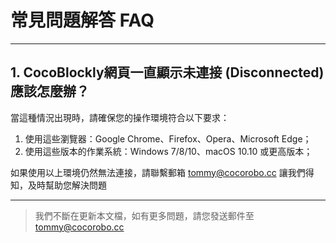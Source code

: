 # 常見問題解答 FAQ
---

## 1. CocoBlockly網頁一直顯示未連接 (Disconnected) 應該怎麼辦？

當這種情況出現時，請確保您的操作環境符合以下要求：

1. 使用這些瀏覽器：Google Chrome、Firefox、Opera、Microsoft Edge；
2. 使用這些版本的作業系統：Windows 7/8/10、macOS 10.10 或更高版本；

如果使用以上環境仍然無法連接，請聯繫郵箱 tommy@cocorobo.cc 讓我們得知，及時幫助您解決問題


---
> 我們不斷在更新本文檔，如有更多問題，請您發送郵件至 tommy@cocorobo.cc

